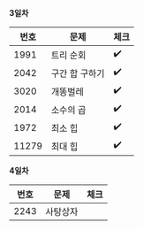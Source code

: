 __3일차__

|번호|문제|체크|
|----|-------|--|
|1991|트리 순회|:heavy_check_mark:|
|2042|구간 합 구하기|:heavy_check_mark:|
|3020|개똥벌레|:heavy_check_mark:|
|2014|소수의 곱|:heavy_check_mark:|
|1972|최소 힙|:heavy_check_mark:|
|11279|최대 힙|:heavy_check_mark:|

__4일차__

|번호|문제|체크|
|----|-------|--|
|2243|사탕상자||
